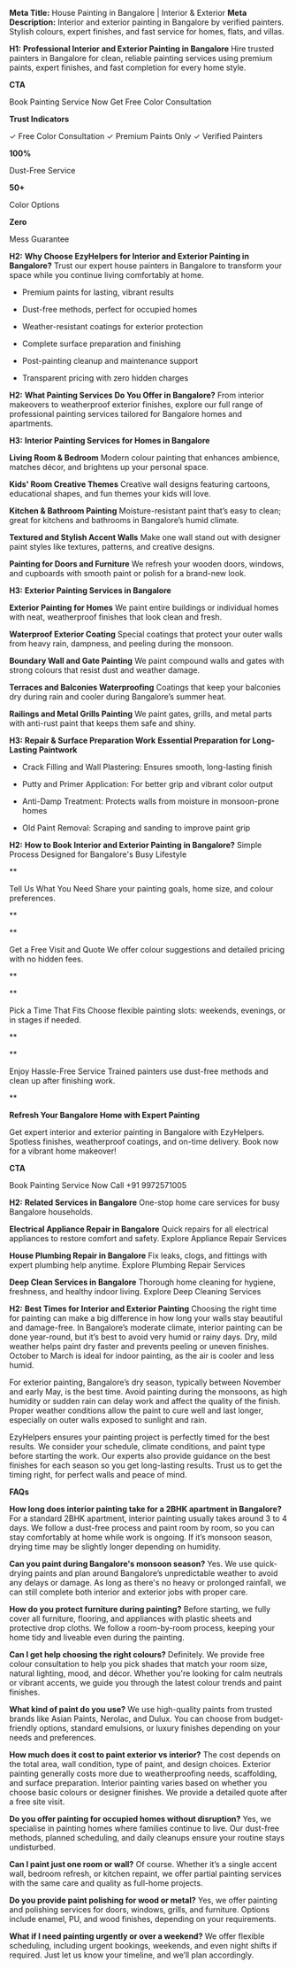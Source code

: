 **Meta Title:** House Painting in Bangalore | Interior & Exterior **Meta Description:** Interior and exterior painting in Bangalore by verified painters. Stylish colours, expert finishes, and fast service for homes, flats, and villas.

**H1:** **Professional Interior and Exterior Painting in Bangalore** Hire trusted painters in Bangalore for clean, reliable painting services using premium paints, expert finishes, and fast completion for every home style.

**CTA**

Book Painting Service Now Get Free Color Consultation

**Trust Indicators**

✓ Free Color Consultation ✓ Premium Paints Only ✓ Verified Painters

**100%** 

Dust-Free Service

**50+** 

Color Options

**Zero** 

Mess Guarantee

**H2:** **Why Choose EzyHelpers for Interior and Exterior Painting in Bangalore?** Trust our expert house painters in Bangalore to transform your space while you continue living comfortably at home.

*   Premium paints for lasting, vibrant results
    
*   Dust-free methods, perfect for occupied homes
    
*   Weather-resistant coatings for exterior protection
    
*   Complete surface preparation and finishing
    
*   Post-painting cleanup and maintenance support
    
*   Transparent pricing with zero hidden charges
    

**H2:** **What Painting Services Do You Offer in Bangalore?** From interior makeovers to weatherproof exterior finishes, explore our full range of professional painting services tailored for Bangalore homes and apartments.

**H3:** **Interior Painting Services for Homes in Bangalore**

**Living Room & Bedroom** Modern colour painting that enhances ambience, matches décor, and brightens up your personal space.

**Kids' Room Creative Themes** Creative wall designs featuring cartoons, educational shapes, and fun themes your kids will love.

**Kitchen & Bathroom Painting** Moisture-resistant paint that’s easy to clean; great for kitchens and bathrooms in Bangalore’s humid climate.

**Textured and Stylish Accent Walls** Make one wall stand out with designer paint styles like textures, patterns, and creative designs.

**Painting for Doors and Furniture** We refresh your wooden doors, windows, and cupboards with smooth paint or polish for a brand-new look.

**H3:** **Exterior Painting Services in Bangalore**

**Exterior Painting for Homes** We paint entire buildings or individual homes with neat, weatherproof finishes that look clean and fresh.

**Waterproof Exterior Coating** Special coatings that protect your outer walls from heavy rain, dampness, and peeling during the monsoon.

**Boundary Wall and Gate Painting** We paint compound walls and gates with strong colours that resist dust and weather damage.

**Terraces and Balconies Waterproofing** Coatings that keep your balconies dry during rain and cooler during Bangalore’s summer heat.

**Railings and Metal Grills Painting** We paint gates, grills, and metal parts with anti-rust paint that keeps them safe and shiny.

**H3:** **Repair & Surface Preparation Work** **Essential Preparation for Long-Lasting Paintwork**

*   Crack Filling and Wall Plastering: Ensures smooth, long-lasting finish
    
*   Putty and Primer Application: For better grip and vibrant color output
    
*   Anti-Damp Treatment: Protects walls from moisture in monsoon-prone homes
    
*   Old Paint Removal: Scraping and sanding to improve paint grip
    

**H2:** **How to Book Interior and Exterior Painting in Bangalore?** Simple Process Designed for Bangalore's Busy Lifestyle

**

Tell Us What You Need Share your painting goals, home size, and colour preferences.

**

**

Get a Free Visit and Quote We offer colour suggestions and detailed pricing with no hidden fees.

**

**

Pick a Time That Fits Choose flexible painting slots: weekends, evenings, or in stages if needed.

**

**

Enjoy Hassle-Free Service Trained painters use dust-free methods and clean up after finishing work.

**

**Refresh Your Bangalore Home with Expert Painting**

Get expert interior and exterior painting in Bangalore with EzyHelpers. Spotless finishes, weatherproof coatings, and on-time delivery. Book now for a vibrant home makeover!

**CTA**

Book Painting Service Now Call +91 9972571005

**H2:** **Related Services in Bangalore** One-stop home care services for busy Bangalore households.

**Electrical Appliance Repair in Bangalore** Quick repairs for all electrical appliances to restore comfort and safety. Explore Appliance Repair Services

**House Plumbing Repair in Bangalore** Fix leaks, clogs, and fittings with expert plumbing help anytime. Explore Plumbing Repair Services

**Deep Clean Services in Bangalore** Thorough home cleaning for hygiene, freshness, and healthy indoor living. Explore Deep Cleaning Services

**H2:** **Best Times for Interior and Exterior Painting** Choosing the right time for painting can make a big difference in how long your walls stay beautiful and damage-free. In Bangalore’s moderate climate, interior painting can be done year-round, but it’s best to avoid very humid or rainy days. Dry, mild weather helps paint dry faster and prevents peeling or uneven finishes. October to March is ideal for indoor painting, as the air is cooler and less humid.

For exterior painting, Bangalore’s dry season, typically between November and early May, is the best time. Avoid painting during the monsoons, as high humidity or sudden rain can delay work and affect the quality of the finish. Proper weather conditions allow the paint to cure well and last longer, especially on outer walls exposed to sunlight and rain.

EzyHelpers ensures your painting project is perfectly timed for the best results. We consider your schedule, climate conditions, and paint type before starting the work. Our experts also provide guidance on the best finishes for each season so you get long-lasting results. Trust us to get the timing right, for perfect walls and peace of mind.

**FAQs**

**How long does interior painting take for a 2BHK apartment in Bangalore?** For a standard 2BHK apartment, interior painting usually takes around 3 to 4 days. We follow a dust-free process and paint room by room, so you can stay comfortably at home while work is ongoing. If it’s monsoon season, drying time may be slightly longer depending on humidity.

**Can you paint during Bangalore's monsoon season?** Yes. We use quick-drying paints and plan around Bangalore’s unpredictable weather to avoid any delays or damage. As long as there's no heavy or prolonged rainfall, we can still complete both interior and exterior jobs with proper care.

**How do you protect furniture during painting?** Before starting, we fully cover all furniture, flooring, and appliances with plastic sheets and protective drop cloths. We follow a room-by-room process, keeping your home tidy and liveable even during the painting.

**Can I get help choosing the right colours?** Definitely. We provide free colour consultation to help you pick shades that match your room size, natural lighting, mood, and décor. Whether you're looking for calm neutrals or vibrant accents, we guide you through the latest colour trends and paint finishes.

**What kind of paint do you use?** We use high-quality paints from trusted brands like Asian Paints, Nerolac, and Dulux. You can choose from budget-friendly options, standard emulsions, or luxury finishes depending on your needs and preferences.

**How much does it cost to paint exterior vs interior?** The cost depends on the total area, wall condition, type of paint, and design choices. Exterior painting generally costs more due to weatherproofing needs, scaffolding, and surface preparation. Interior painting varies based on whether you choose basic colours or designer finishes. We provide a detailed quote after a free site visit.

**Do you offer painting for occupied homes without disruption?** Yes, we specialise in painting homes where families continue to live. Our dust-free methods, planned scheduling, and daily cleanups ensure your routine stays undisturbed.

**Can I paint just one room or wall?** Of course. Whether it’s a single accent wall, bedroom refresh, or kitchen repaint, we offer partial painting services with the same care and quality as full-home projects.

**Do you provide paint polishing for wood or metal?** Yes, we offer painting and polishing services for doors, windows, grills, and furniture. Options include enamel, PU, and wood finishes, depending on your requirements.

**What if I need painting urgently or over a weekend?** We offer flexible scheduling, including urgent bookings, weekends, and even night shifts if required. Just let us know your timeline, and we’ll plan accordingly.